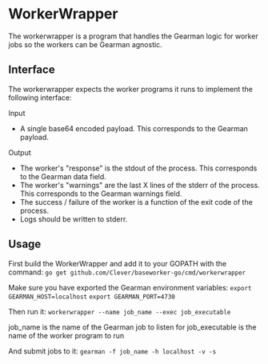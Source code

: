 WorkerWrapper
=============

The workerwrapper is a program that handles the Gearman logic for worker jobs so the
workers can be Gearman agnostic.

Interface
---------

The workerwrapper expects the worker programs it runs to implement the following interface:

Input

 - A single base64 encoded payload. This corresponds to the Gearman payload.

Output

 - The worker's "response" is the stdout of the process. This corresponds to the Gearman data field.
 - The worker's "warnings" are the last X lines of the stderr of the process. This corresponds to the Gearman warnings field.
 - The success / failure of the worker is a function of the exit code of the process.
 - Logs should be written to stderr.


Usage
-----

First build the WorkerWrapper and add it to your GOPATH with the command:
`go get github.com/Clever/baseworker-go/cmd/workerwrapper`

Make sure you have exported the Gearman environment variables:
`export GEARMAN_HOST=localhost`
`export GEARMAN_PORT=4730`

Then run it:
`workerwrapper --name job_name --exec job_executable`

job_name is the name of the Gearman job to listen for
job_executable is the name of the worker program to run

And submit jobs to it:
`gearman -f job_name -h localhost -v -s`
